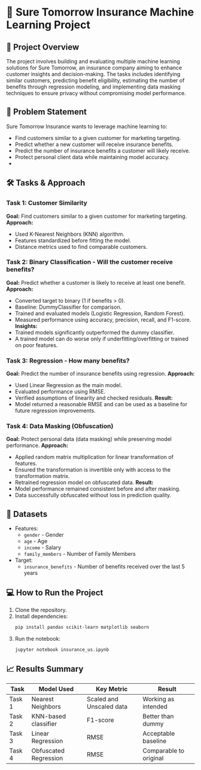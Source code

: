# 💼 Sure Tomorrow Insurance Machine Learning Project

## 🧠 Project Overview
The project involves building and evaluating multiple machine learning solutions for Sure Tomorrow, an insurance company aiming to enhance customer insights and decision-making. The tasks includes identifying similar customers, predicting benefit eligibility, estimating the number of benefits through regression modeling, and implementing data masking techniques to ensure privacy without compromising model performance. 

## 📌 Problem Statement
Sure Tomorrow Insurance wants to leverage machine learning to:
  - Find customers similar to a given customer for marketing targeting.
  - Predict whether a new customer will receive insurance benefits.
  - Predict the number of insurance benefits a customer will likely receive.
  - Protect personal client data while maintaining model accuracy.
  - 
## 🛠 Tasks & Approach
### Task 1: Customer Similarity
**Goal:** Find customers similar to a given customer for marketing targeting.
**Approach:**
  - Used K-Nearest Neighbors (KNN) algorithm.
  - Features standardized before fitting the model.
  - Distance metrics used to find comparable customers.

### Task 2: Binary Classification - Will the customer receive benefits?
**Goal:** Predict whether a customer is likely to receive at least one benefit.
**Approach:**
  - Converted target to binary (1 if benefits > 0).
  - Baseline: DummyClassifier for comparison.
  - Trained and evaluated models (Logistic Regression, Random Forest).
  - Measured performance using accuracy, precision, recall, and F1-score.
**Insights:**
  - Trained models significantly outperformed the dummy classifier.
  - A trained model can do worse only if underfitting/overfitting or trained on poor features.

### Task 3: Regression - How many benefits?
**Goal:** Predict the number of insurance benefits using regression.
**Approach:**
  -  Used Linear Regression as the main model.
  -  Evaluated performance using RMSE.
  -  Verified assumptions of linearity and checked residuals.
**Result:**
  - Model returned a reasonable RMSE and can be used as a baseline for future regression improvements.

### Task 4: Data Masking (Obfuscation)
**Goal:** Protect personal data (data masking) while preserving model performance.
**Approach:**
  - Applied random matrix multiplication for linear transformation of features.
  - Ensured the transformation is invertible only with access to the transformation matrix.
  - Retrained regression model on obfuscated data.
**Result:**
  - Model performance remained consistent before and after masking.
  - Data successfully obfuscated without loss in prediction quality.

## 📂 Datasets
  - Features:
      - `gender` - Gender
      - `age` - Age
      - `income` - Salary
      - `family_members` - Number of Family Members
   - Target:
      - `insurance_benefits` - Number of benefits received over the last 5 years

## 💻 How to Run the Project
  1. Clone the repository.
  2. Install dependencies:
     ```bash
     pip install pandas scikit-learn matplotlib seaborn
  3. Run the notebook:
     ```bash
     jupyter notebook insurance_us.ipynb

## 📈 Results Summary
| Task   | Model Used            | Key Metric               | Result                 |
| ------ | --------------------- | -----------------        | ---------------------- |
| Task 1 | Nearest Neighbors     | Scaled and Unscaled data | Working as intended    |
| Task 2 | KNN-based classifier  | F1-score                 | Better than dummy      |
| Task 3 | Linear Regression     | RMSE                     | Acceptable baseline    |
| Task 4 | Obfuscated Regression | RMSE                     | Comparable to original |

